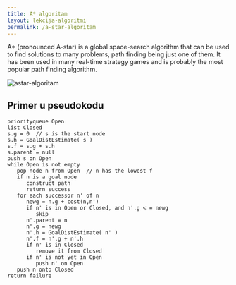 ```yaml
---
title: A* algoritam
layout: lekcija-algoritmi
permalink: /a-star-algoritam
---
```


A* (pronounced A-star) is a global space-search algorithm that can be used to find solutions to many problems, path finding being just one of them. It has been used in many real-time strategy games and is probably the most popular path finding algorithm.

![astar-algoritam](slike/astar-algoritam.gif)

## Primer u pseudokodu

```
priorityqueue Open
list Closed
s.g = 0  // s is the start node
s.h = GoalDistEstimate( s )
s.f = s.g + s.h
s.parent = null
push s on Open
while Open is not empty
   pop node n from Open  // n has the lowest f
   if n is a goal node
      construct path
      return success
   for each successor n' of n
      newg = n.g + cost(n,n')
      if n' is in Open or Closed, and n'.g < = newg
         skip
      n'.parent = n
      n'.g = newg
      n'.h = GoalDistEstimate( n' )
      n'.f = n'.g + n'.h
      if n' is in Closed
         remove it from Closed
      if n' is not yet in Open
         push n' on Open
   push n onto Closed
return failure
```
